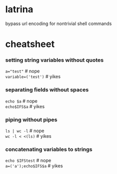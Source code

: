 # latrina
bypass url encoding for nontrivial shell commands

# cheatsheet  
### setting string variables without quotes    
`a="test"`            # nope  
`variable=('test')`   # yikes  
### separating fields without spaces  
`echo $a`             # nope   
`echo$IFS$a`          # yikes   
### piping without pipes  
`ls | wc -l`          # nope   
`wc -l < <(ls)`       # yikes  
### concatenating variables to strings
`echo $IFStest`       # nope  
`a=('a');echo$IFS$a`  # yikes
